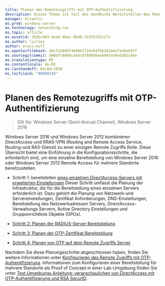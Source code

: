 ```yaml
---
title: Planen des Remotezugriffs mit OTP-Authentifizierung
description: Dieses Thema ist Teil des Handbuchs Bereitstellen des Remote Zugriffs mit OTP-Authentifizierung in Windows Server 2016.
manager: brianlic
ms.prod: windows-server
ms.technology: networking-ras
ms.topic: article
ms.assetid: 762bc463-eead-46ac-8b90-32355743c27c
ms.author: lizross
author: eross-msft
ms.openlocfilehash: ddcfa2898f4b90bf724a547bb16244cfad4ab3ff
ms.sourcegitcommit: b00d7c8968c4adc8f699dbee694afe6ed36bc9de
ms.translationtype: MT
ms.contentlocale: de-DE
ms.lasthandoff: 04/08/2020
ms.locfileid: "80858193"
---
```

# <a name="plan-remote-access-with-otp-authentication"></a>Planen des Remotezugriffs mit OTP-Authentifizierung

>Gilt für: Windows Server (Semi-Annual Channel), Windows Server 2016

 Windows Server 2016 und Windows Server 2012 kombinieren DirectAccess-und RRAS-VPN (Routing and Remote Access Service, Routing-und RAS-Dienst) zu einer einzigen Remote Zugriffs Rolle. Diese Übersicht bietet eine Einführung in die Konfigurationsschritte, die erforderlich sind, um eine einzelne Bereitstellung von Windows Server 2016 oder Windows Server 2012 Remote Access für mehrere Standorte bereitzustellen.  
  
  
-  Schritt 1: bereitstellen [eines einzelnen DirectAccess-Servers mit erweiterten Einstellungen](https://technet.microsoft.com/windows-server-docs/networking/remote-access/directaccess/single-server-advanced/deploy-a-single-directaccess-server-with-advanced-settings) Dieser Schritt umfasst die Planung der Infrastruktur, die für die Bereitstellung eines einzelnen Servers erforderlich ist. Dazu gehört die Planung von Netzwerk-und Servereinstellungen, Zertifikat Anforderungen, DNS-Einstellungen, Bereitstellung des Netzwerkadressen Servers, DirectAccess-Verwaltungs Servern, Active Directory Einstellungen und Gruppenrichtlinie Objekte (GPOs).  
  
-   [Schritt 2: Planen der RADIUS-Server Bereitstellung](Step-2-Plan-the-RADIUS-Server-Deployment.md)  
  
-   [Schritt 3: Planen der OTP-Zertifikat Bereitstellung](Step-3-Plan-OTP-Certificate-Deployment.md)  
  
-   [Schritt 4: Planen von OTP auf dem Remote Zugriffs Server](Step-4-Plan-for-OTP-on-the-Remote-Access-Server.md)  
  
Nachdem Sie diese Planungsschritte abgeschlossen haben, finden Sie weitere Informationen unter [Konfigurieren des Remote Zugriffs mit OTP-Authentifizierung](https://technet.microsoft.com/windows-server-docs/networking/remote-access/ras/otp/configure/configure-ra-with-otp-authentication). Informationen zum Konfigurieren einer Bereitstellung für mehrere Standorte als Proof of Concept in einer Lab-Umgebung finden Sie unter [Test Umgebungs Anleitung: veranschaulichen von DirectAccess mit OTP-Authentifizierung und RSA SecurID](https://technet.microsoft.com/windows-server-docs/networking/remote-access/directaccess/tlg-otp-securid/test-lab-guide-demonstrate-directaccess-with-otp-authentication-and-rsa-securid).  
  


